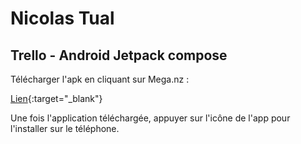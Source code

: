 # Nicolas Tual
## Trello - Android Jetpack compose

Télécharger l'apk en cliquant sur Mega.nz :

[Lien](https://mega.nz/file/Rd8SxYjC#jKRlwIz9oAEq-BrB4BZsM3oGaPDPMi5H3ov2PFZ9G1I){:target="_blank"}

Une fois l'application téléchargée, appuyer sur l'icône de l'app pour l'installer sur le téléphone.